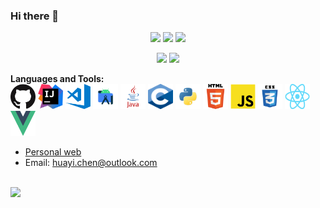 ### Hi there 👋
<!-- - 🔭 I’m currently working on ...
- 🌱 I’m currently learning ...
- 👯 I’m looking to collaborate on ...
- 🤔 I’m looking for help with ...
- 💬 Ask me about ...
- 📫 How to reach me: ...
- 😄 Pronouns: ...
- ⚡ Fun fact: ... -->

<div align="center">
  <p>
    <img src="https://img.shields.io/github/followers/Chen-Huayi" />
    <img src="https://img.shields.io/github/stars/Chen-Huayi" />
    <img src="https://hits.b3log.org/Chen-Huayi/Chen-Huayi.svg" />
  </p>
  <p>
    <img
      src="https://github-readme-stats.vercel.app/api?username=Chen-Huayi&theme=dark&show_icons=true"
      height="150"
    />
    <img
      src="https://github-readme-stats.vercel.app/api/top-langs/?username=Chen-Huayi&layout=compact&theme=dark"
      height="150"
    />
  </p>
</div>

**Languages and Tools:**  
<code><img src="https://github.com/Chen-Huayi/Chen-Huayi/blob/main/img/github.png" alt="bash" width="40" height="40"/></code>
<code><img src="https://github.com/Chen-Huayi/Chen-Huayi/blob/main/img/idea.png" alt="bash" width="40" height="40"/></code>
<code><img src="https://github.com/Chen-Huayi/Chen-Huayi/blob/main/img/visual-studio-code.png" alt="bash" width="40" height="40"/></code>
<code><img src="https://github.com/Chen-Huayi/Chen-Huayi/blob/main/img/android.png" alt="bash" width="40" height="40"/></code>
<code><img src="https://github.com/Chen-Huayi/Chen-Huayi/blob/main/img/java.png" alt="bash" width="40" height="40"/></code>
<code><img src="https://github.com/Chen-Huayi/Chen-Huayi/blob/main/img/c.png" alt="bash" width="40" height="40"/></code>
<code><img src="https://github.com/Chen-Huayi/Chen-Huayi/blob/main/img/python.png" alt="bash" width="40" height="40"/></code>
<code><img src="https://github.com/Chen-Huayi/Chen-Huayi/blob/main/img/html.png" alt="bash" width="40" height="40"/></code>
<code><img src="https://github.com/Chen-Huayi/Chen-Huayi/blob/main/img/js.png" alt="bash" width="40" height="40"/></code>
<code><img src="https://github.com/Chen-Huayi/Chen-Huayi/blob/main/img/css.png" alt="bash" width="40" height="40"/></code>
<code><img src="https://github.com/Chen-Huayi/Chen-Huayi/blob/main/img/react.png" alt="bash" width="40" height="40"/></code>
<code><img src="https://github.com/Chen-Huayi/Chen-Huayi/blob/main/img/vue.png" alt="bash" width="40" height="40"/></code>

+ [Personal web](https://chen-huayi.github.io/myWeb/)  
+ Email: huayi.chen@outlook.com  

</br>
<img src="https://komarev.com/ghpvc/?username=chen-huayi" />
